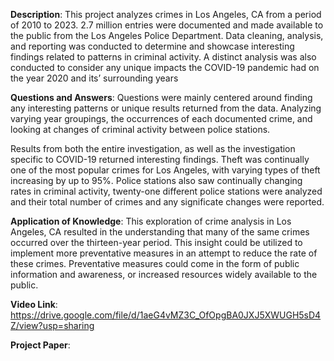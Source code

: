 <strong>Description</strong>: This project analyzes crimes in Los Angeles, CA from a period of 2010 to 2023. 2.7 million entries were documented and made available to the public from the Los Angeles Police Department. Data cleaning, analysis, and reporting was conducted to determine and showcase interesting findings related to patterns in criminal activity. A distinct analysis was also conducted to consider any unique impacts the COVID-19 pandemic had on the year 2020 and its’ surrounding years

<strong>Questions and Answers</strong>: Questions were mainly centered around finding any interesting patterns or unique results returned from the data. Analyzing varying year groupings, the occurrences of each documented crime, and looking at changes of criminal activity between police stations. 

Results from both the entire investigation, as well as the investigation specific to COVID-19 returned interesting findings. Theft was continually one of the most popular crimes for Los Angeles, with varying types of theft increasing by up to 95%. Police stations also saw continually changing rates in criminal activity, twenty-one different police stations were analyzed and their total number of crimes and any significate changes were reported.


<strong>Application of Knowledge</strong>: This exploration of crime analysis in Los Angeles, CA resulted in the understanding that many of the same crimes occurred over the thirteen-year period.
This insight could be utilized to implement more preventative measures in an attempt to reduce the rate of these crimes. Preventative measures could come in the form of public information and awareness, or increased resources widely available to the public.


<strong>Video Link</strong>: https://drive.google.com/file/d/1aeG4vMZ3C_OfOpgBA0JXJ5XWUGH5sD4Z/view?usp=sharing

<strong>Project Paper</strong>:


